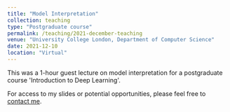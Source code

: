 ```yaml
---
title: "Model Interpretation"
collection: teaching
type: "Postgraduate course"
permalink: /teaching/2021-december-teaching
venue: "University College London, Department of Computer Science"
date: 2021-12-10
location: "Virtual"
---
```


This was a 1-hour guest lecture on model interpretation for a postgraduate course 'Introduction to Deep Learning'.

For access to my slides or potential opportunities, please feel free to [contact me](mailto:s.martin.20@ucl.ac.uk).

